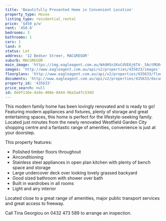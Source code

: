 ```yaml
---
title: 'Beautifully Presented Home in Convenient Location'
property_type: House
listing_type: residential_rental
price: '$450 p/w'
rent: '450.0'
bedrooms: 3
bathrooms: 1
cars: 1
land: 0
status: Let
address: '12 Bedser Streer, MACGREGOR'
suburb: MACGREGOR
main_image: 'https://img.eagleagent.com.au/W4dHSn1KoCdVE6j6T4-_5ActMG0=/1280x854/smart/https://s3-us-west-2.amazonaws.com/eagleagent-orig/images/6826275/416245833-image-M.jpg'
images: 'http://www.eagleagent.com.au/api/v2/properties/435633/images'
floorplans: 'http://www.eagleagent.com.au/api/v2/properties/435633/floorplans'
documents: 'http://www.eagleagent.com.au/api/v2/properties/435633/documents'
property_id: '435633'
price_search: null
id: 0e0f116e-da9a-408e-8444-9ba5a4fc53dd
---
```

This modern family home has been lovingly renovated and is ready to go! Featuring modern appliances and fixtures, plenty of storage and great entertaining spaces, this home is perfect for the lifestyle-seeking family. Located just minutes from the newly renovated Westfield Garden City shopping centre and a fantastic range of amenities, convenience is just at your doorstep.

This property features:
*  Polished timber floors throughout
*  Airconditioning
*  Stainless steel appliances in open plan kitchen with plenty of bench space and storage
*  Large undercover deck over looking lovely grassed backyard
*  Good sized bathroom with shower over bath
*  Built in wardrobes in all rooms
*  Light and airy interior

Located close to a great range of amenities, major public transport services and great access to freeway.

Call Tina Georgiou on 0432 473 589 to arrange an inspection.